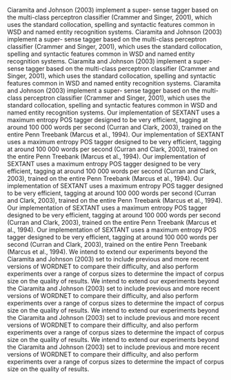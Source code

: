 Ciaramita and Johnson (2003) implement a super- sense tagger based on the multi-class perceptron classifier (Crammer and Singer, 2001), which uses the standard collocation, spelling and syntactic features common in WSD and named entity recognition systems.
Ciaramita and Johnson (2003) implement a super- sense tagger based on the multi-class perceptron classifier (Crammer and Singer, 2001), which uses the standard collocation, spelling and syntactic features common in WSD and named entity recognition systems.
Ciaramita and Johnson (2003) implement a super- sense tagger based on the multi-class perceptron classifier (Crammer and Singer, 2001), which uses the standard collocation, spelling and syntactic features common in WSD and named entity recognition systems.
Ciaramita and Johnson (2003) implement a super- sense tagger based on the multi-class perceptron classifier (Crammer and Singer, 2001), which uses the standard collocation, spelling and syntactic features common in WSD and named entity recognition systems.
Our implementation of SEXTANT uses a maximum entropy POS tagger designed to be very efficient, tagging at around 100 000 words per second (Curran and Clark, 2003), trained on the entire Penn Treebank (Marcus et al., 1994).
Our implementation of SEXTANT uses a maximum entropy POS tagger designed to be very efficient, tagging at around 100 000 words per second (Curran and Clark, 2003), trained on the entire Penn Treebank (Marcus et al., 1994).
Our implementation of SEXTANT uses a maximum entropy POS tagger designed to be very efficient, tagging at around 100 000 words per second (Curran and Clark, 2003), trained on the entire Penn Treebank (Marcus et al., 1994).
Our implementation of SEXTANT uses a maximum entropy POS tagger designed to be very efficient, tagging at around 100 000 words per second (Curran and Clark, 2003), trained on the entire Penn Treebank (Marcus et al., 1994).
Our implementation of SEXTANT uses a maximum entropy POS tagger designed to be very efficient, tagging at around 100 000 words per second (Curran and Clark, 2003), trained on the entire Penn Treebank (Marcus et al., 1994).
Our implementation of SEXTANT uses a maximum entropy POS tagger designed to be very efficient, tagging at around 100 000 words per second (Curran and Clark, 2003), trained on the entire Penn Treebank (Marcus et al., 1994).
We intend to extend our experiments beyond the Ciaramita and Johnson (2003) set to include previous and more recent versions of WORDNET to compare their difficulty, and also perform experiments over a range of corpus sizes to determine the impact of corpus size on the quality of results.
We intend to extend our experiments beyond the Ciaramita and Johnson (2003) set to include previous and more recent versions of WORDNET to compare their difficulty, and also perform experiments over a range of corpus sizes to determine the impact of corpus size on the quality of results.
We intend to extend our experiments beyond the Ciaramita and Johnson (2003) set to include previous and more recent versions of WORDNET to compare their difficulty, and also perform experiments over a range of corpus sizes to determine the impact of corpus size on the quality of results.
We intend to extend our experiments beyond the Ciaramita and Johnson (2003) set to include previous and more recent versions of WORDNET to compare their difficulty, and also perform experiments over a range of corpus sizes to determine the impact of corpus size on the quality of results.